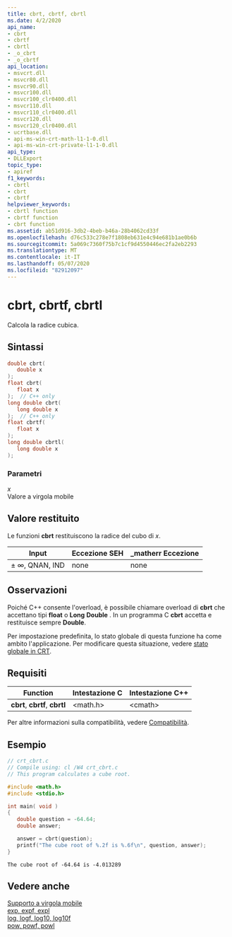 ```yaml
---
title: cbrt, cbrtf, cbrtl
ms.date: 4/2/2020
api_name:
- cbrt
- cbrtf
- cbrtl
- _o_cbrt
- _o_cbrtf
api_location:
- msvcrt.dll
- msvcr80.dll
- msvcr90.dll
- msvcr100.dll
- msvcr100_clr0400.dll
- msvcr110.dll
- msvcr110_clr0400.dll
- msvcr120.dll
- msvcr120_clr0400.dll
- ucrtbase.dll
- api-ms-win-crt-math-l1-1-0.dll
- api-ms-win-crt-private-l1-1-0.dll
api_type:
- DLLExport
topic_type:
- apiref
f1_keywords:
- cbrtl
- cbrt
- cbrtf
helpviewer_keywords:
- cbrtl function
- cbrtf function
- cbrt function
ms.assetid: ab51d916-3db2-4beb-b46a-28b4062cd33f
ms.openlocfilehash: d76c533c278e7f1808eb631e4c94e681b1ae0b6b
ms.sourcegitcommit: 5a069c7360f75b7c1cf9d4550446ec2fa2eb2293
ms.translationtype: MT
ms.contentlocale: it-IT
ms.lasthandoff: 05/07/2020
ms.locfileid: "82912097"
---
```

# <a name="cbrt-cbrtf-cbrtl"></a>cbrt, cbrtf, cbrtl

Calcola la radice cubica.

## <a name="syntax"></a>Sintassi

```C
double cbrt(
   double x
);
float cbrt(
   float x
);  // C++ only
long double cbrt(
   long double x
);  // C++ only
float cbrtf(
   float x
);
long double cbrtl(
   long double x
);
```

### <a name="parameters"></a>Parametri

*x*<br/>
Valore a virgola mobile

## <a name="return-value"></a>Valore restituito

Le funzioni **cbrt** restituiscono la radice del cubo di *x*.

|Input|Eccezione SEH|**_matherr** Eccezione|
|-----------|-------------------|--------------------------|
|± ∞, QNAN, IND|none|none|

## <a name="remarks"></a>Osservazioni

Poiché C++ consente l'overload, è possibile chiamare overload di **cbrt** che accettano tipi **float** o **Long** **Double** . In un programma C **cbrt** accetta e restituisce sempre **Double**.

Per impostazione predefinita, lo stato globale di questa funzione ha come ambito l'applicazione. Per modificare questa situazione, vedere [stato globale in CRT](../global-state.md).

## <a name="requirements"></a>Requisiti

|Function|Intestazione C|Intestazione C++|
|--------------|--------------|------------------|
|**cbrt**, **cbrtf**, **cbrtl**|\<math.h>|\<cmath>|

Per altre informazioni sulla compatibilità, vedere [Compatibilità](../../c-runtime-library/compatibility.md).

## <a name="example"></a>Esempio

```C
// crt_cbrt.c
// Compile using: cl /W4 crt_cbrt.c
// This program calculates a cube root.

#include <math.h>
#include <stdio.h>

int main( void )
{
   double question = -64.64;
   double answer;

   answer = cbrt(question);
   printf("The cube root of %.2f is %.6f\n", question, answer);
}
```

```Output
The cube root of -64.64 is -4.013289
```

## <a name="see-also"></a>Vedere anche

[Supporto a virgola mobile](../../c-runtime-library/floating-point-support.md)<br/>
[exp, expf, expl](exp-expf.md)<br/>
[log, logf, log10, log10f](log-logf-log10-log10f.md)<br/>
[pow, powf, powl](pow-powf-powl.md)<br/>
